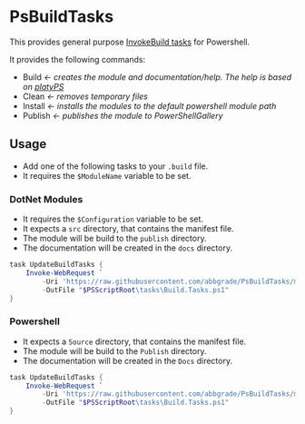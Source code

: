 # PsBuildTasks

This provides general purpose [InvokeBuild tasks](https://github.com/nightroman/Invoke-Build) for Powershell.

It provides the following commands:

- Build *<- creates the module and documentation/help. The help is based on [platyPS](https://github.com/PowerShell/platyPS)*
- Clean *<- removes temporary files*
- Install *<- installs the modules to the default powershell module path*
- Publish *<- publishes the module to PowerShellGallery*

## Usage

- Add one of the following tasks to your `.build` file.
- It requires the `$ModuleName` variable to be set.

### DotNet Modules

- It requires the `$Configuration` variable to be set.
- It expects a `src` directory, that contains the manifest file.
- The module will be build to the `publish` directory.
- The documentation will be created in the `docs` directory.

```powershell
task UpdateBuildTasks {
	Invoke-WebRequest `
		-Uri 'https://raw.githubusercontent.com/abbgrade/PsBuildTasks/main/DotNet/Build.Tasks.ps1' `
		-OutFile "$PSScriptRoot\tasks\Build.Tasks.ps1"
}
```

### Powershell

- It expects a `Source` directory, that contains the manifest file.
- The module will be build to the `Publish` directory.
- The documentation will be created in the `Docs` directory.

```powershell
task UpdateBuildTasks {
	Invoke-WebRequest `
		-Uri 'https://raw.githubusercontent.com/abbgrade/PsBuildTasks/main/Powershell/Build.Tasks.ps1' `
		-OutFile "$PSScriptRoot\tasks\Build.Tasks.ps1"
}
```
